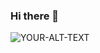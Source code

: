 ### Hi there 👋
<picture>
 <source media="(prefers-color-scheme: dark)" srcset="https://shorturl.at/yAKL5">
 <source media="(prefers-color-scheme: light)" srcset="https://shorturl.at/cfsu6">
 <img alt="YOUR-ALT-TEXT" src="https://images.unsplash.com/photo-1605379399642-870262d3d051?q=80&w=1506&auto=format&fit=crop&ixlib=rb-4.0.3&ixid=M3wxMjA3fDB8MHxwaG90by1wYWdlfHx8fGVufDB8fHx8fA%3D%3D">
</picture>
